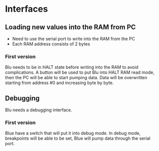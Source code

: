 # Interfaces

## Loading new values into the RAM from PC

* Need to use the serial port to write into the RAM from the PC
* Each RAM address consists of 2 bytes

### First version

Blu needs to be in HALT state before writing into the RAM to avoid complications.
A button will be used to put Blu into HALT RAM read mode, then the PC will be able to start pumping data.
Data will be overwritten starting from address #0 and increasing byte by byte.

## Debugging

Blu needs a debugging interface.

### First version

Blue have a switch that will put it into debug mode.
In debug mode, breakpoints will be able to be set, Blue will pump data through the serial port.